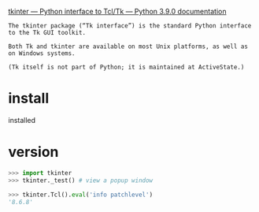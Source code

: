 [tkinter — Python interface to Tcl/Tk — Python 3.9.0 documentation](https://docs.python.org/3/library/tkinter.html)

```
The tkinter package (“Tk interface”) is the standard Python interface to the Tk GUI toolkit.

Both Tk and tkinter are available on most Unix platforms, as well as on Windows systems.

(Tk itself is not part of Python; it is maintained at ActiveState.)
```


# install

installed

# version

```py
>>> import tkinter
>>> tkinter._test() # view a popup window
```

```py
>>> tkinter.Tcl().eval('info patchlevel')
'8.6.8'
```
